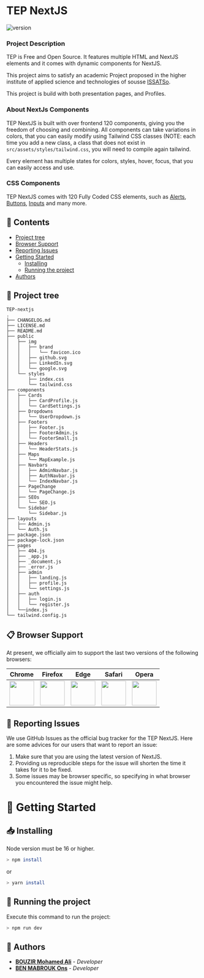 # TEP NextJS 

![version](https://img.shields.io/badge/version-1.1.0-blue.svg)

### Project Description


TEP is Free and Open Source. It features multiple HTML and NextJS elements and it comes with dynamic components for NextJS.

This project aims to satisfy an academic Project proposed in the higher institute of applied science and technologies of sousse [ISSATSo](http://www.issatso.rnu.tn/fo/index.php).

This project is build with both presentation pages, and Profiles.


### About NextJs Components

TEP NextJS is built with over frontend 120 components, giving you the freedom of choosing and combining. All components can take variations in colors, that you can easily modify using Tailwind CSS classes (NOTE: each time you add a new class, a class that does not exist in `src/assets/styles/tailwind.css`, you will need to compile again tailwind.

Every element has multiple states for colors, styles, hover, focus, that you can easily access and use.


### CSS Components

TEP NextJS comes with 120 Fully Coded CSS elements, such as [Alerts](), [Buttons](), [Inputs]() and many more.

## 🧾 Contents

* [Project tree](#project-tree)
* [Browser Support](#browser-support)
* [Reporting Issues](#reporting-issues)
* [Getting Started](#getting-started)
    * [Installing](#installing)
    * [Running the project](#running-the-project)
* [Authors](#authors) 


## 🌳 Project tree

```
TEP-nextjs
.
├── CHANGELOG.md
├── LICENSE.md
├── README.md
├── public
│   ├── img
│   │   ├── brand
│   │   │   └── favicon.ico
│   │   ├── github.svg
│   │   ├── LinkedIn.svg
│   │   └── google.svg
│   └── styles
│       ├── index.css
│       └── tailwind.css
├── components
│   ├── Cards
│   │   ├── CardProfile.js
│   │   └── CardSettings.js
│   ├── Dropdowns
│   │   └── UserDropdown.js
│   ├── Footers
│   │   ├── Footer.js
│   │   ├── FooterAdmin.js
│   │   └── FooterSmall.js
│   ├── Headers
│   │   └── HeaderStats.js
│   ├── Maps
│   │   └── MapExample.js
│   ├── Navbars
│   │   ├── AdminNavbar.js
│   │   ├── AuthNavbar.js
│   │   └── IndexNavbar.js
│   ├── PageChange
│   │   └── PageChange.js
│   ├── SEOs
│   │   └── SEO.js
│   └── Sidebar
│       └── Sidebar.js
├── layouts
│   ├── Admin.js
│   └── Auth.js
├── package.json
├── package-lock.json
├── pages
│   ├── 404.js
│   ├── _app.js
│   ├── _document.js
│   ├── _error.js
│   ├── admin
│   │   ├── landing.js
│   │   ├── profile.js
│   │   └── settings.js
│   ├── auth
│   │   ├── login.js
│   │   └── register.js
│   └──index.js
└── tailwind.config.js
```

## 📋 Browser Support

At present, we officially aim to support the last two versions of the following browsers:

| Chrome | Firefox | Edge | Safari | Opera |
|:---:|:---:|:---:|:---:|:---:|
| <img src="https://github.com/creativetimofficial/public-assets/blob/master/logos/chrome-logo.png?raw=true" width="64" height="64"> | <img src="https://raw.githubusercontent.com/creativetimofficial/public-assets/master/logos/firefox-logo.png" width="64" height="64"> | <img src="https://raw.githubusercontent.com/creativetimofficial/public-assets/master/logos/edge-logo.png" width="64" height="64"> | <img src="https://raw.githubusercontent.com/creativetimofficial/public-assets/master/logos/safari-logo.png" width="64" height="64"> | <img src="https://raw.githubusercontent.com/creativetimofficial/public-assets/master/logos/opera-logo.png" width="64" height="64"> |

## 🤔 Reporting Issues

We use GitHub Issues as the official bug tracker for the TEP NextJS. Here are some advices for our users that want to report an issue:

1. Make sure that you are using the latest version of NextJS.
2. Providing us reproducible steps for the issue will shorten the time it takes for it to be fixed.
3. Some issues may be browser specific, so specifying in what browser you encountered the issue might help.



# 🏁 Getting Started
## 📥 Installing
Node version must be 16 or higher.
```sh
> npm install
```
or
```sh
> yarn install
```

## 🌠 Running the project
Execute this command to run the project:

```sh
> npm run dev
```
## 💼 Authors
* [**BOUZIR Mohamed Ali**](https://www.linkedin.com/in/bouzir-mohamed-ali/) - *Developer*
* [**BEN MABROUK Ons**](https://www.linkedin.com/in/ons-ben-mabrouk-499904197/) - *Developer*
